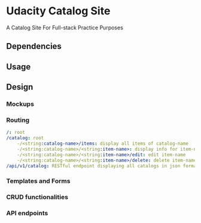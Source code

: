 # Udacity Catalog Site
A Catalog Site For Full-stack Practice Purposes

## Dependencies

## Usage

## Design

### Mockups

### Routing

```yaml
/: root
/catalog: root
	-/<string:catalog-name>/items: display all items of catalog-name
	-/<string:catalog-name>/<string:item-name>: display info for item-name
	-/<string:catalog-name>/<string:item-name>/edit: edit item-name
	-/<string:catalog-name>/<string:item-name>/delete: delete item-name
/api/v1/catalog: RESTful endpoint displaying all catalogs in json format
```

### Templates and Forms

### CRUD functionalities

### API endpoints
